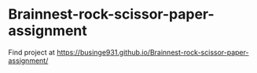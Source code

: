 # Brainnest-rock-scissor-paper-assignment

Find project at https://businge931.github.io/Brainnest-rock-scissor-paper-assignment/
